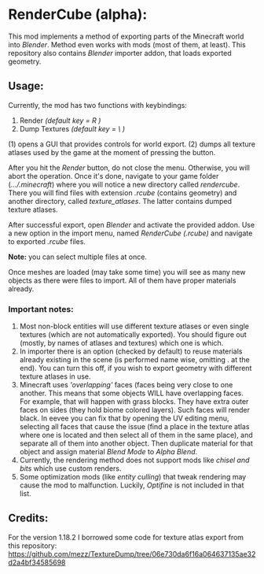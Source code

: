 RenderCube (alpha):
==============================
This mod implements a method of exporting parts of the
Minecraft world into _Blender_. Method even works with
mods (most of them, at least). This repository also
contains _Blender_ importer addon, that loads exported
geometry.

Usage:
------------------------------

Currently, the mod has two functions with keybindings:
1) Render _(default key = R )_
2) Dump Textures _(default key = \\ )_

(1) opens a GUI that provides controls for world export.
(2) dumps all texture atlases used by the game at the moment
of pressing the button.

After you hit the _Render_ button, do not close the menu.
Otherwise, you will abort the operation. Once it's done,
navigate to your game folder (_.../.minecraft_) where you will
notice a new directory called _rendercube_. There you will find
files with extension _.rcube_ (contains geometry) and another
directory, called _texture_atlases_. The latter contains dumped
texture atlases.

After successful export, open _Blender_ and activate the
provided addon. Use a new option in the import menu, named
_RenderCube (.rcube)_ and navigate to exported _.rcube_ files. 

**Note:** you can select multiple files at once.

Once meshes are loaded (may take some time)
you will see as many new objects as there were files to
import. All of them have proper materials already.

### **Important notes:**
1) Most non-block entities will use different texture
atlases or even single textures (which are not automatically
exported). You should figure out (mostly, by names
of atlases and textures) which one is which.
2) In importer there is an option (checked by default)
to reuse materials already existing in the scene (is
performed name wise, omitting .<numbers> at the end).
You can turn this off, if you wish to export geometry
with different texture atlases in use.
3) Minecraft uses _'overlapping'_ faces (faces being very
close to one another. This means that some objects WILL have
overlapping faces. For example, that will happen with grass
blocks. They have extra outer faces on sides (they hold biome
colored layers). Such faces will render black. In eevee you
can fix that by opening the UV editing menu, selecting
all faces  that cause the issue (find a place in the
texture atlas where one is located and then select all of
them in the same place), and separate all of them into
another object. Then duplicate material for that object and
assign material _Blend Mode_ to _Alpha Blend_.
4) Currently, the rendering method does not support mods
like _chisel and bits_ which use custom renders.
5) Some optimization mods (like _entity culling_) that tweak
rendering may cause the mod to malfunction. Luckily, _Optifine_
is not included in that list.

Credits:
------------------------------
For the version 1.18.2 I borrowed some code for texture atlas
export from this repository:
https://github.com/mezz/TextureDump/tree/06e730da6f16a064637135ae32d2a4bf34585698